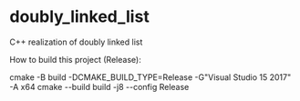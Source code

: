 # doubly_linked_list
C++ realization of doubly linked list

How to build this project (Release):

cmake -B build -DCMAKE_BUILD_TYPE=Release -G"Visual Studio 15 2017" -A x64
cmake --build build -j8 --config Release